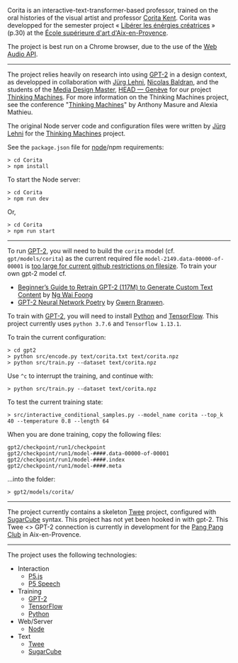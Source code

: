 Corita is an interactive-text-transformer-based professor, trained on the oral histories of the visual artist and professor [Corita Kent](https://en.wikipedia.org/wiki/Corita_Kent). Corita was developped for the semester project « [Libérer les énérgies créatrices](http://esaaix.fr/IMG/pdf/esaaix_livret__2019_2020__fevrier2_web_.pdf) » (p.30) at the [École supérieure d'art d'Aix-en-Provence](http://ecole-art-aix.fr).

The project is best run on a Chrome browser, due to the use of the [Web Audio API](https://developer.mozilla.org/en-US/docs/Web/API/Web_Audio_API).

- - - -

The project relies heavily on research into using [GPT-2](https://openai.com/blog/better-language-models/) in a design context, as developped in collaboration with [Jürg Lehni](http://juerglehni.com), [Nicolas Baldran](https://www.hesge.ch/head/annuaire/nicolas-baldran), and the students of the [Media Design Master](https://www.hesge.ch/head/formations-recherche/master-en-media-design), [HEAD — Genève](https://www.hesge.ch/head/) for our project [Thinking Machines](https://github.com/abstractmachine/ThinkingMachines). For more information on the Thinking Machines project, see the conference "[Thinking Machines](http://www.anthonymasure.com/en/conferences/2020-01-thinking-machines-bal-paris)" by Anthony Masure and Alexia Mathieu.

The original Node server code and configuration files were written by [Jürg Lehni](http://juerglehni.com) for the [Thinking Machines](https://github.com/abstractmachine/ThinkingMachines) project.

See the `package.json` file for [node](http://nodejs.org/)/npm requirements:

```
> cd Corita
> npm install
```

To start the Node server:

```
> cd Corita
> npm run dev
```

Or,

```
> cd Corita
> npm run start
```

- - - -

To run [GPT-2](https://openai.com/blog/better-language-models/), you will need to build the `corita` model (cf. `gpt/models/corita`) as the current required file `model-2149.data-00000-of-00001` is [too large for current github restrictions on filesize](https://help.github.com/en/github/managing-large-files/conditions-for-large-files). To train your own gpt-2 model cf.

- [Beginner’s Guide to Retrain GPT-2 (117M) to Generate Custom Text Content](https://medium.com/@ngwaifoong92/beginners-guide-to-retrain-gpt-2-117m-to-generate-custom-text-content-8bb5363d8b7f) by [Ng Wai Foong](https://medium.com/@ngwaifoong92)
- [GPT-2 Neural Network Poetry](https://www.gwern.net/GPT-2) by [Gwern Branwen](https://www.gwern.net/).

To train with [GPT-2](https://openai.com/blog/better-language-models/), you will need to install [Python](https://www.python.org/downloads/) and [TensorFlow](https://www.tensorflow.org). This project currently uses `python 3.7.6` and `Tensorflow 1.13.1`.

To train the current configuration:

```
> cd gpt2
> python src/encode.py text/corita.txt text/corita.npz
> python src/train.py --dataset text/corita.npz
```

Use `^c` to interrupt the training, and continue with:

```
> python src/train.py --dataset text/corita.npz
```

To test the current training state:

```
> src/interactive_conditional_samples.py --model_name corita --top_k 40 --temperature 0.8 --length 64
```

When you are done training, copy the following files:

```
gpt2/checkpoint/run1/checkpoint
gpt2/checkpoint/run1/model-####.data-00000-of-00001
gpt2/checkpoint/run1/model-####.index
gpt2/checkpoint/run1/model-####.meta
```

...into the folder:

```
> gpt2/models/corita/
```

- - - -

The project currently contains a skeleton [Twee](https://twinery.org/cookbook/terms/terms_twee.html) project, configured with [SugarCube](https://www.motoslave.net/sugarcube/2/docs/) syntax. This project has not yet been hooked in with gpt-2. This Twee <> GPT-2 connection is currently in development for the [Pang Pang Club](http://pangpangclub.itch.io) in Aix-en-Provence.

- - - -

The project uses the following technologies:

- Interaction
	- [P5.js](http://p5js.org)
	- [P5 Speech](https://idmnyu.github.io/p5.js-speech/)
- Training
	- [GPT-2](https://openai.com/blog/better-language-models/)
	- [TensorFlow](https://www.tensorflow.org)
	- [Python](https://www.python.org/downloads/)
- Web/Server
	- [Node](http://nodejs.org/)
- Text
	- [Twee](https://twinery.org/cookbook/terms/terms_twee.html)
	- [SugarCube](https://www.motoslave.net/sugarcube/2/docs/)